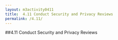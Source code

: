 ```yaml
---
layout: m3activity0411
title: 	4.11 Conduct Security and Privacy Reviews		
permalink: /4.11/
---
```

##4.11 Conduct Security and Privacy Reviews		
